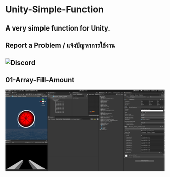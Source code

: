 # Unity-Simple-Function
A very simple function for Unity.
---
## Report a Problem / แจ้งปัญหาการใช้งาน #
![Discord](https://discord.gg/VGwAETBnku)
---
## 01-Array-Fill-Amount #
![01-Array-Fill-Amount](https://github.com/kaninhot004/Unity-Simple-Function/blob/main/01.gif?raw=true)
